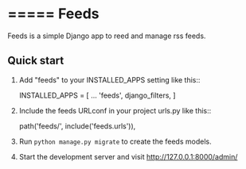=====
Feeds
=====

Feeds is a simple Django app to reed and manage rss feeds.

Quick start
-----------

1. Add "feeds" to your INSTALLED_APPS setting like this::

    INSTALLED_APPS = [
        ...
        'feeds',
		django_filters,
    ]

2. Include the feeds URLconf in your project urls.py like this::

    path('feeds/', include('feeds.urls')),

3. Run `python manage.py migrate` to create the feeds models.

4. Start the development server and visit http://127.0.0.1:8000/admin/